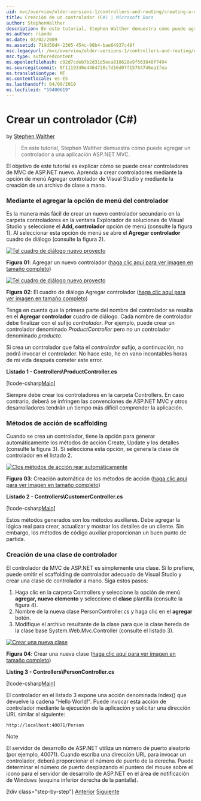 ```yaml
---
uid: mvc/overview/older-versions-1/controllers-and-routing/creating-a-controller-cs
title: Creación de un controlador (C#) | Microsoft Docs
author: StephenWalther
description: En este tutorial, Stephen Walther demuestra cómo puede agregar un controlador a una aplicación ASP.NET MVC.
ms.author: riande
ms.date: 03/02/2009
ms.assetid: 719d50d4-2305-454c-98b4-bae64937c48f
msc.legacyurl: /mvc/overview/older-versions-1/controllers-and-routing/creating-a-controller-cs
msc.type: authoredcontent
ms.openlocfilehash: c92d7cdeb7b2d31d5eca810628e9f563840f7494
ms.sourcegitcommit: 0f1119340e4464720cfd16d0ff15764746ea1fea
ms.translationtype: MT
ms.contentlocale: es-ES
ms.lasthandoff: 04/09/2019
ms.locfileid: "59400619"
---
```

# <a name="creating-a-controller-c"></a>Crear un controlador (C#)

by [Stephen Walther](https://github.com/StephenWalther)

> En este tutorial, Stephen Walther demuestra cómo puede agregar un controlador a una aplicación ASP.NET MVC.


El objetivo de este tutorial es explicar cómo se puede crear controladores de MVC de ASP.NET nuevo. Aprenda a crear controladores mediante la opción de menú Agregar controlador de Visual Studio y mediante la creación de un archivo de clase a mano.

### <a name="using-the-add-controller-menu-option"></a>Mediante el agregar la opción de menú del controlador

Es la manera más fácil de crear un nuevo controlador secundario en la carpeta controladores en la ventana Explorador de soluciones de Visual Studio y seleccione el **Add, controlador** opción de menú (consulte la figura 1). Al seleccionar esta opción de menú se abre el **Agregar controlador** cuadro de diálogo (consulte la figura 2).


[![Tel cuadro de diálogo nuevo proyecto](creating-a-controller-cs/_static/image1.jpg)](creating-a-controller-cs/_static/image1.png)

**Figura 01**: Agregar un nuevo controlador ([haga clic aquí para ver imagen en tamaño completo](creating-a-controller-cs/_static/image2.png))


[![Tel cuadro de diálogo nuevo proyecto](creating-a-controller-cs/_static/image2.jpg)](creating-a-controller-cs/_static/image3.png)

**Figura 02**: El cuadro de diálogo Agregar controlador ([haga clic aquí para ver imagen en tamaño completo](creating-a-controller-cs/_static/image4.png))


Tenga en cuenta que la primera parte del nombre del controlador se resalta en el **Agregar controlador** cuadro de diálogo. Cada nombre de controlador debe finalizar con el sufijo *controlador*. Por ejemplo, puede crear un controlador denominado *ProductController* pero no un controlador denominado *producto*.


Si crea un controlador que falta el *controlador* sufijo, a continuación, no podrá invocar el controlador. No hace esto, he en vano incontables horas de mi vida después cometer este error.


**Listado 1 - Controllers\ProductController.cs**

[!code-csharp[Main](creating-a-controller-cs/samples/sample1.cs)]

Siempre debe crear los controladores en la carpeta Controllers. En caso contrario, deberá se infringen las convenciones de ASP.NET MVC y otros desarrolladores tendrán un tiempo más difícil comprender la aplicación.

### <a name="scaffolding-action-methods"></a>Métodos de acción de scaffolding

Cuando se crea un controlador, tiene la opción para generar automáticamente los métodos de acción Create, Update y los detalles (consulte la figura 3). Si selecciona esta opción, se genera la clase de controlador en el listado 2.


[![Clos métodos de acción rear automáticamente](creating-a-controller-cs/_static/image3.jpg)](creating-a-controller-cs/_static/image5.png)

**Figura 03**: Creación automática de los métodos de acción ([haga clic aquí para ver imagen en tamaño completo](creating-a-controller-cs/_static/image6.png))


**Listado 2 - Controllers\CustomerController.cs**

[!code-csharp[Main](creating-a-controller-cs/samples/sample2.cs)]

Estos métodos generados son los métodos auxiliares. Debe agregar la lógica real para crear, actualizar y mostrar los detalles de un cliente. Sin embargo, los métodos de código auxiliar proporcionan un buen punto de partida.

### <a name="creating-a-controller-class"></a>Creación de una clase de controlador

El controlador de MVC de ASP.NET es simplemente una clase. Si lo prefiere, puede omitir el scaffolding de controlador adecuado de Visual Studio y crear una clase de controlador a mano. Siga estos pasos:

1. Haga clic en la carpeta Controllers y seleccione la opción de menú **agregar, nuevo elemento** y seleccione el **clase** plantilla (consulte la figura 4).
2. Nombre de la nueva clase PersonController.cs y haga clic en el **agregar** botón.
3. Modifique el archivo resultante de la clase para que la clase hereda de la clase base System.Web.Mvc.Controller (consulte el listado 3).


[![Crear una nueva clase](creating-a-controller-cs/_static/image4.jpg)](creating-a-controller-cs/_static/image7.png)

**Figura 04**: Crear una nueva clase ([haga clic aquí para ver imagen en tamaño completo](creating-a-controller-cs/_static/image8.png))


**Listing 3 - Controllers\PersonController.cs**

[!code-csharp[Main](creating-a-controller-cs/samples/sample3.cs)]

El controlador en el listado 3 expone una acción denominada Index() que devuelve la cadena "Hello World!". Puede invocar esta acción de controlador mediante la ejecución de la aplicación y solicitar una dirección URL similar al siguiente:

`http://localhost:40071/Person`

> [!NOTE]
> 
> El servidor de desarrollo de ASP.NET utiliza un número de puerto aleatorio (por ejemplo, 40071). Cuando escriba una dirección URL para invocar un controlador, deberá proporcionar el número de puerto de la derecha. Puede determinar el número de puerto desplazando el puntero del mouse sobre el icono para el servidor de desarrollo de ASP.NET en el área de notificación de Windows (esquina inferior derecha de la pantalla).
> 
> [!div class="step-by-step"]
> [Anterior](adding-dynamic-content-to-a-cached-page-cs.md)
> [Siguiente](creating-an-action-cs.md)
